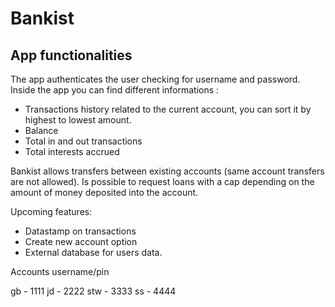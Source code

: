 # Bankist
## App functionalities

The app authenticates the user checking for username and password.
Inside the app you can find different informations : 
- Transactions history related to the current account, you can sort it by highest to lowest amount.
- Balance
- Total in and out transactions
- Total interests accrued

Bankist allows transfers between existing accounts (same account transfers are not allowed).
Is possible to request loans with a cap depending on the amount of money deposited into the account.

Upcoming features:
- Datastamp on transactions
- Create new account option
- External database for users data.

Accounts username/pin

gb - 1111
jd - 2222
stw - 3333
ss - 4444
